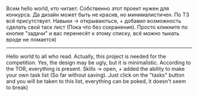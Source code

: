 Всем hello world, кто читает.
Собственно этот проект нужен для конкурса. Да дизайн может быть не красив, но минималистичен.
По ТЗ всё присутствует. Навыки -> открываються, + добавил возможность сделать свой таск лист (Пока что без сохранения). 
Просто кликните по кнопке "задачи" и вас перенесёт к этому списку, всё можно тыкать вроде не ломается)

----------------------------------------------------------------------------------------------------------------------

Hello world to all who read.
Actually, this project is needed for the competition. Yes, the design may be ugly, but it is minimalistic.
According to the TOR, everything is present. Skills -> open, + added the ability to make your own task list (So far without saving). 
Just click on the "tasks" button and you will be taken to this list, everything can be poked, it doesn't seem to break)
